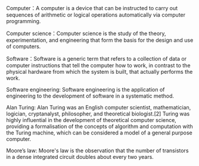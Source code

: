Computer：A computer is a device that can be instructed to carry out sequences of arithmetic or logical operations automatically via computer programming.

Computer science：Computer science is the study of the theory, experimentation, and engineering that form the basis for the design and use of computers.

Software：Software is a generic term that refers to a collection of data or computer instructions that tell the computer how to work, in contrast to the physical hardware from which the system is built, that actually performs the work.

Software engineering: Software engineering is the application of engineering to the development of software in a systematic method.

Alan Turing: Alan Turing was an English computer scientist, mathematician, logician, cryptanalyst, philosopher, and theoretical biologist.[2] Turing was highly influential in the development of theoretical computer science, providing a formalisation of the concepts of algorithm and computation with the Turing machine, which can be considered a model of a general purpose computer.

Moore’s law: Moore's law is the observation that the number of transistors in a dense integrated circuit doubles about every two years.
